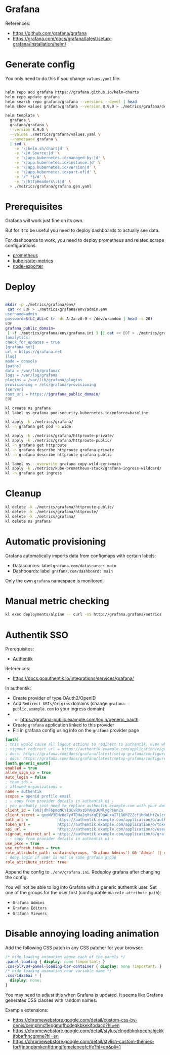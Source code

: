 

# Grafana

References:
- https://github.com/grafana/grafana
- https://grafana.com/docs/grafana/latest/setup-grafana/installation/helm/


# Generate config

You only need to do this if you change `values.yaml` file.

```bash

helm repo add grafana https://grafana.github.io/helm-charts
helm repo update grafana
helm search repo grafana/grafana --versions --devel | head
helm show values grafana/grafana --version 8.9.0 > ./metrics/grafana/default-values.yaml

helm template \
  grafana \
  grafana/grafana \
  --version 8.9.0 \
  --values ./metrics/grafana/values.yaml \
  --namespace grafana \
  | sed \
    -e '\|helm.sh/chart|d' \
    -e '\|# Source:|d' \
    -e '\|app.kubernetes.io/managed-by:|d' \
    -e '\|app.kubernetes.io/instance:|d' \
    -e '\|app.kubernetes.io/version|d' \
    -e '\|app.kubernetes.io/part-of|d' \
    -e '/^ *$/d' \
    -e '\|httpHeaders\:$|d' \
  > ./metrics/grafana/grafana.gen.yaml

```

# Prerequisites

Grafana will work just fine on its own.

But for it to be useful you need to deploy dashboards to actually see data.

For dashboards to work, you need to deploy
prometheus and related scrape configurations.

- [prometheus](../kube-prometheus-stack/readme.md)
- [kube-state-metrics](../kube-state-metrics/readme.md)
- [node-exporter](../node-exporter/readme.md)

# Deploy

```bash

mkdir -p ./metrics/grafana/env/
 cat << EOF > ./metrics/grafana/env/admin.env
username=admin
password=$(LC_ALL=C tr -dc A-Za-z0-9 < /dev/urandom | head -c 20)
EOF
grafana_public_domain=
 [ -f ./metrics/grafana/env/grafana.ini ] || cat << EOF > ./metrics/grafana/env/grafana.ini
[analytics]
check_for_updates = true
[grafana_net]
url = https://grafana.net
[log]
mode = console
[paths]
data = /var/lib/grafana/
logs = /var/log/grafana
plugins = /var/lib/grafana/plugins
provisioning = /etc/grafana/provisioning
[server]
root_url = https://$grafana_public_domain/
EOF

kl create ns grafana
kl label ns grafana pod-security.kubernetes.io/enforce=baseline

kl apply -k ./metrics/grafana/
kl -n grafana get pod -o wide

kl apply -k ./metrics/grafana/httproute-private/
kl apply -k ./metrics/grafana/httproute-public/
kl -n grafana get httproute
kl -n grafana describe httproute grafana-private
kl -n grafana describe httproute grafana-public

kl label ns --overwrite grafana copy-wild-cert=main
kl apply -k ./metrics/kube-prometheus-stack/grafana-ingress-wildcard/
kl -n grafana get ingress

```

# Cleanup

```bash
kl delete -k ./metrics/grafana/httproute-public/
kl delete -k ./metrics/grafana/httproute/
kl delete -k ./metrics/grafana/
kl delete ns grafana
```

# Automatic provisioning

Grafana automatically imports data from configmaps with certain labels:

- Datasources: label `grafana.com/datasource: main`
- Dashboards: label `grafana.com/dashboard: main`

Only the own `grafana` namespace is monitored.

# Manual metric checking

```bash
kl exec deployments/alpine -- curl -sS http://grafana.grafana/metrics
```

# Authentik SSO

Prerequisites:
- [Authentik](../../ingress/authentik/readme.md)

References:
- https://docs.goauthentik.io/integrations/services/grafana/

In authentik:

- Create provider of type OAuth2/OpenID
- Add `Redirect URIs/Origins` domains (change `grafana-public.example.com` to your ingress domain):
- - https://grafana-public.example.com/login/generic_oauth
- Create `grafana` application linked to this provider
- Fill in grafana config using info on the `grafana` provider page

```ini
[auth]
; this would cause all logout actions to redirect to authentik, even when using native auth
; signout_redirect_url = https://authentik.example.com/application/o/grafana/end-session/
; docs: https://grafana.com/docs/grafana/latest/setup-grafana/configure-grafana/#signout_redirect_url
; docs: https://grafana.com/docs/grafana/latest/setup-grafana/configure-security/configure-authentication/generic-oauth/#configuration-options
[auth.generic_oauth]
enabled = true
allow_sign_up = true
auto_login = false
; team_ids =
; allowed_organizations =
name = authentik
scopes = openid profile email
; ↓ copy from provider details in authentik ui ↓
; you probably just need to replace authentik.example.com with your domain
client_id = To0JjdhF6pmqNCY1QCvR0xzDYAHsJUWlygPsunZa
client_secret = qooWV3ENvHq7ydTDHa2qVsXqEjDgALxaI71R6hZ2ZcfjbdaLhtZulcqFQ9sZ7rhQMtHm6vjmrUYKP3DmPcDwMRIT2OOhesjdVptUMEu5E1FoCLk2TkXYjuEodImoUsSM
auth_url =             https://authentik.example.com/application/o/authorize/
token_url =            https://authentik.example.com/application/o/token/
api_url =              https://authentik.example.com/application/o/userinfo/
signout_redirect_url = https://authentik.example.com/application/o/grafana/end-session/
; ↑ copy from provider details in authentik ui ↑
use_pkce = true
use_refresh_token = true
role_attribute_path: contains(groups, 'Grafana Admins') && 'Admin' || contains(groups, 'Grafana Editors') && 'Editor' || contains(groups, 'Grafana Viewers') && 'Viewer'
; deny login if user is not in some grafana group
role_attribute_strict: true
```

Append the config to `./env/grafana.ini`.
Redeploy grafana after changing the config.

You will not be able to log into Grafana with a generic authentik user.
Set one of the groups for the user first (configurable via `role_attribute_path`):

- `Grafana Admins`
- `Grafana Editors`
- `Grafana Viewers`

# Disable annoying loading animation

Add the following CSS patch in any CSS patcher for your browser:

```css
/* hide loading animation above each of the panels */
.panel-loading { display: none !important; }
.css-ol7v04-panel-loading-bar-container { display: none !important; }
/* hide loading animation near variable name */
.css-1dx36ai * {
  display: none;
}
```

You may need to adjust this when Grafana is updated.
It seems like Grafana generates CSS classes with random names.

Example extensions:
- https://chromewebstore.google.com/detail/custom-css-by-denis/cemphncflepgmgfhcdegkbkekifodacd?hl=en
- https://chromewebstore.google.com/detail/stylus/clngdbkpkpeebahjckkjfobafhncgmne?hl=en
- https://chromewebstore.google.com/detail/stylish-custom-themes-for/fjnbnpbmkenffdnngjfgmeleoegfcffe?hl=en&pli=1
